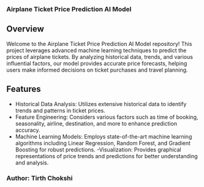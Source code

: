 

### Airplane Ticket Price Prediction AI Model
## Overview
Welcome to the Airplane Ticket Price Prediction AI Model repository! This project leverages advanced machine learning techniques to predict the prices of airplane tickets. By analyzing historical data, trends, and various influential factors, our model provides accurate price forecasts, helping users make informed decisions on ticket purchases and travel planning.

## Features
- Historical Data Analysis: Utilizes extensive historical data to identify trends and patterns in ticket prices.
- Feature Engineering: Considers various factors such as time of booking, seasonality, airline, destination, and more to enhance prediction accuracy.
- Machine Learning Models: Employs state-of-the-art machine learning algorithms including Linear Regression, Random Forest, and Gradient Boosting for robust predictions.
-Visualization: Provides graphical representations of price trends and predictions for better understanding and analysis.


### Author: Tirth Chokshi
